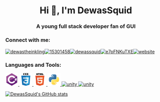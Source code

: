 
<h1 align="center">Hi 👋, I'm DewasSquid</h1>

<h3 align="center">A young full stack developer fan of GUI</h3>

<h3 align="left">Connect with me:</h3>

<p align="left">
<a href="https://twitter.com/dewastheinkling" target="blank"><img align="center" src="https://raw.githubusercontent.com/rahuldkjain/github-profile-readme-generator/master/src/images/icons/Social/twitter.svg" alt="dewastheinkling" height="30" width="40" /></a><a href="https://stackoverflow.com/users/15301458" target="blank"><img align="center" src="https://raw.githubusercontent.com/rahuldkjain/github-profile-readme-generator/master/src/images/icons/Social/stack-overflow.svg" alt="15301458" height="30" width="40" /></a><a href="https://www.youtube.com/channel/UCU5x1hAd2401pb26LKUoL0g" target="blank"><img align="center" src="https://raw.githubusercontent.com/rahuldkjain/github-profile-readme-generator/master/src/images/icons/Social/youtube.svg" alt="dewassquid" height="30" width="40" /></a><a href="https://discord.gg/e7pFNKuTXE" target="blank"><img align="center" src="https://raw.githubusercontent.com/rahuldkjain/github-profile-readme-generator/master/src/images/icons/Social/discord.svg" alt="e7pFNKuTXE" height="30" width="40" /></a><a href="https://shrek-mania.000webhostapp.com" target="blank"><img align="center" src="http://shrek-mania.000webhostapp.com/css/img/logo.png" alt="website" height="35" width="40" /></a>
</p>

<h3 align="left">Languages and Tools:</h3>
<p align="left"> <a href="https://www.w3schools.com/cs/" target="_blank"> <img src="https://raw.githubusercontent.com/devicons/devicon/master/icons/csharp/csharp-original.svg" alt="csharp" width="40" height="40"/> </a> <a href="https://www.w3schools.com/css/" target="_blank"> <img src="https://raw.githubusercontent.com/devicons/devicon/master/icons/css3/css3-original-wordmark.svg" alt="css3" width="40" height="40"/> </a> <a href="https://www.w3.org/html/" target="_blank"> <img src="https://raw.githubusercontent.com/devicons/devicon/master/icons/html5/html5-original-wordmark.svg" alt="html5" width="40" height="40"/> </a> <a href="https://www.python.org" target="_blank"> <img src="https://raw.githubusercontent.com/devicons/devicon/master/icons/python/python-original.svg" alt="python" width="40" height="40"/> </a> <a href="https://unity.com/" target="_blank"> <img src="https://www.vectorlogo.zone/logos/unity3d/unity3d-icon.svg" alt="unity" width="40" height="40"/> </a>
<a href="https://java.com/" target="_blank"> <img src="https://www.vectorlogo.zone/logos/java/java-icon.svg" alt="unity" width="40" height="40"/> </a> </p>


[![DewasSquid's GitHub stats](https://github-readme-stats.vercel.app/api?username=DewasSquid&theme=dark)](https://github.com/DewasSquid/)

